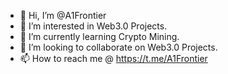 - 👋 Hi, I’m @A1Frontier
- 👀 I’m interested in Web3.0 Projects.
- 🌱 I’m currently learning Crypto Mining.
- 💞️ I’m looking to collaborate on Web3.0 Projects.
- 📫 How to reach me @ https://t.me/A1Frontier
<!---
A1Frontier/A1Frontier is a ✨ special ✨ repository because its `README.md` (this file) appears on your GitHub profile.
You can click the Preview link to take a look at your changes.
--->
